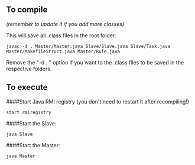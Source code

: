 To compile 
----------
*(remember to update it if you add more classes)*

This will save all .class files in the root folder:

	javac -d . Master/Master.java Slave/Slave.java Slave/Task.java Master/MakefileStruct.java Master/Rule.java
	
Remove the "-d . " option if you want to the .class files to be saved in the respective folders.


To execute
-----------

####Start Java RMI registry (you don't need to restart it after recompiling!)

	start rmiregistry

####Start the Slave:

	java Slave

####Start the Master:

	java Master
